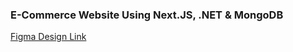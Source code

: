 ### E-Commerce Website Using Next.JS, .NET & MongoDB

[Figma Design Link](https://www.figma.com/community/file/1273571982885059508)
